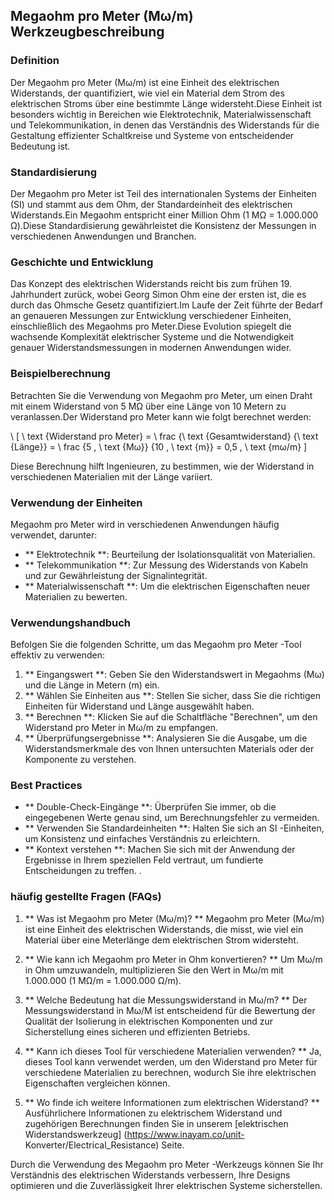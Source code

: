 ## Megaohm pro Meter (Mω/m) Werkzeugbeschreibung

### Definition
Der Megaohm pro Meter (Mω/m) ist eine Einheit des elektrischen Widerstands, der quantifiziert, wie viel ein Material dem Strom des elektrischen Stroms über eine bestimmte Länge widersteht.Diese Einheit ist besonders wichtig in Bereichen wie Elektrotechnik, Materialwissenschaft und Telekommunikation, in denen das Verständnis des Widerstands für die Gestaltung effizienter Schaltkreise und Systeme von entscheidender Bedeutung ist.

### Standardisierung
Der Megaohm pro Meter ist Teil des internationalen Systems der Einheiten (SI) und stammt aus dem Ohm, der Standardeinheit des elektrischen Widerstands.Ein Megaohm entspricht einer Million Ohm (1 MΩ = 1.000.000 Ω).Diese Standardisierung gewährleistet die Konsistenz der Messungen in verschiedenen Anwendungen und Branchen.

### Geschichte und Entwicklung
Das Konzept des elektrischen Widerstands reicht bis zum frühen 19. Jahrhundert zurück, wobei Georg Simon Ohm eine der ersten ist, die es durch das Ohmsche Gesetz quantifiziert.Im Laufe der Zeit führte der Bedarf an genaueren Messungen zur Entwicklung verschiedener Einheiten, einschließlich des Megaohms pro Meter.Diese Evolution spiegelt die wachsende Komplexität elektrischer Systeme und die Notwendigkeit genauer Widerstandsmessungen in modernen Anwendungen wider.

### Beispielberechnung
Betrachten Sie die Verwendung von Megaohm pro Meter, um einen Draht mit einem Widerstand von 5 MΩ über eine Länge von 10 Metern zu veranlassen.Der Widerstand pro Meter kann wie folgt berechnet werden:

\ [
\ text {Widerstand pro Meter} = \ frac {\ text {Gesamtwiderstand} {\ text {Länge}} = \ frac {5 \, \ text {Mω}} {10 \, \ text {m}} = 0,5 \, \ text {mω/m}
\]

Diese Berechnung hilft Ingenieuren, zu bestimmen, wie der Widerstand in verschiedenen Materialien mit der Länge variiert.

### Verwendung der Einheiten
Megaohm pro Meter wird in verschiedenen Anwendungen häufig verwendet, darunter:
- ** Elektrotechnik **: Beurteilung der Isolationsqualität von Materialien.
- ** Telekommunikation **: Zur Messung des Widerstands von Kabeln und zur Gewährleistung der Signalintegrität.
- ** Materialwissenschaft **: Um die elektrischen Eigenschaften neuer Materialien zu bewerten.

### Verwendungshandbuch
Befolgen Sie die folgenden Schritte, um das Megaohm pro Meter -Tool effektiv zu verwenden:
1. ** Eingangswert **: Geben Sie den Widerstandswert in Megaohms (Mω) und die Länge in Metern (m) ein.
2. ** Wählen Sie Einheiten aus **: Stellen Sie sicher, dass Sie die richtigen Einheiten für Widerstand und Länge ausgewählt haben.
3. ** Berechnen **: Klicken Sie auf die Schaltfläche "Berechnen", um den Widerstand pro Meter in Mω/m zu empfangen.
4. ** Überprüfungsergebnisse **: Analysieren Sie die Ausgabe, um die Widerstandsmerkmale des von Ihnen untersuchten Materials oder der Komponente zu verstehen.

### Best Practices
- ** Double-Check-Eingänge **: Überprüfen Sie immer, ob die eingegebenen Werte genau sind, um Berechnungsfehler zu vermeiden.
- ** Verwenden Sie Standardeinheiten **: Halten Sie sich an SI -Einheiten, um Konsistenz und einfaches Verständnis zu erleichtern.
- ** Kontext verstehen **: Machen Sie sich mit der Anwendung der Ergebnisse in Ihrem speziellen Feld vertraut, um fundierte Entscheidungen zu treffen.
.

### häufig gestellte Fragen (FAQs)

1. ** Was ist Megaohm pro Meter (Mω/m)? **
Megaohm pro Meter (Mω/m) ist eine Einheit des elektrischen Widerstands, die misst, wie viel ein Material über eine Meterlänge dem elektrischen Strom widersteht.

2. ** Wie kann ich Megaohm pro Meter in Ohm konvertieren? **
Um Mω/m in Ohm umzuwandeln, multiplizieren Sie den Wert in Mω/m mit 1.000.000 (1 MΩ/m = 1.000.000 Ω/m).

3. ** Welche Bedeutung hat die Messungswiderstand in Mω/m? **
Der Messungswiderstand in Mω/M ist entscheidend für die Bewertung der Qualität der Isolierung in elektrischen Komponenten und zur Sicherstellung eines sicheren und effizienten Betriebs.

4. ** Kann ich dieses Tool für verschiedene Materialien verwenden? **
Ja, dieses Tool kann verwendet werden, um den Widerstand pro Meter für verschiedene Materialien zu berechnen, wodurch Sie ihre elektrischen Eigenschaften vergleichen können.

5. ** Wo finde ich weitere Informationen zum elektrischen Widerstand? **
Ausführlichere Informationen zu elektrischem Widerstand und zugehörigen Berechnungen finden Sie in unserem [elektrischen Widerstandswerkzeug] (https://www.inayam.co/unit- Konverter/Electrical_Resistance) Seite.

Durch die Verwendung des Megaohm pro Meter -Werkzeugs können Sie Ihr Verständnis des elektrischen Widerstands verbessern, Ihre Designs optimieren und die Zuverlässigkeit Ihrer elektrischen Systeme sicherstellen.